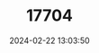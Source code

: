 ---
title: "17704"
category: "Pleurocera showalteri"
draft: false
date: 2024-02-22 13:03:50
languages:
  English: ["Upland Hornsnail"]
---
